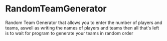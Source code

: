 # RandomTeamGenerator
 Random Team Generator that allows you to enter the number of players and teams, aswell as writing the names of players and teams then all that's left is to wait for program to generate your teams in random order
